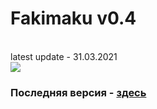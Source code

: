 # Fakimaku v0.4
<br>latest update - 31.03.2021
<br><img src="https://m4r5ha11.is-inside.me/dC1DBMpi.png">
<br>
<h3>Последняя версия - <a href="https://github.com/Borziydog/chat/tree/fakimaku-latest">здесь</a></h3>
